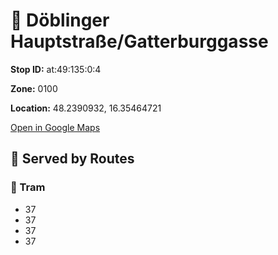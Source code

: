 # 🚉 Döblinger Hauptstraße/Gatterburggasse


**Stop ID:** at:49:135:0:4

**Zone:** 0100

**Location:** 48.2390932, 16.35464721

[Open in Google Maps](https://www.google.com/maps?q=48.2390932,16.35464721)

## 🚆 Served by Routes

### 🚊 Tram
- 37
- 37
- 37
- 37